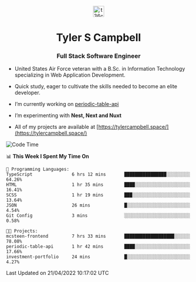 <p align="center">
<a href="https://www.linkedin.com/in/t36campbell" target="blank"><img align="center" src="https://ik.imagekit.io/t36campbell/Portfolio/linkedin.png.original_m8bbGgPh6.png" alt="t36campbell" height="30" width="30" /></a>
</p>
<h1 align="center">Tyler S Campbell</h1>
<h3 align="center">Full Stack Software Engineer</h3>

* United States Air Force veteran with a B.Sc. in Information Technology specializing in Web Application Development. 

* Quick study, eager to cultivate the skills needed to become an elite developer.

* I’m currently working on [periodic-table-api](https://github.com/t36campbell/periodic-table-api)

* I’m experimenting with **Nest, Next and Nuxt**

* All of my projects are available at [https://tylercampbell.space/](https://tylercampbell.space/)

<!--START_SECTION:waka-->
![Code Time](http://img.shields.io/badge/Code%20Time-1%2C580%20hrs%2031%20mins-blue)

📊 **This Week I Spent My Time On** 

```text
💬 Programming Languages: 
TypeScript               6 hrs 12 mins       ████████████████░░░░░░░░░   64.26% 
HTML                     1 hr 35 mins        ████░░░░░░░░░░░░░░░░░░░░░   16.41% 
SCSS                     1 hr 19 mins        ███░░░░░░░░░░░░░░░░░░░░░░   13.64% 
JSON                     26 mins             █░░░░░░░░░░░░░░░░░░░░░░░░   4.54% 
Git Config               3 mins              ░░░░░░░░░░░░░░░░░░░░░░░░░   0.58%

🐱‍💻 Projects: 
mcsteen-frontend         7 hrs 33 mins       ███████████████████░░░░░░   78.08% 
periodic-table-api       1 hr 42 mins        ████░░░░░░░░░░░░░░░░░░░░░   17.66% 
investment-portfolio     24 mins             █░░░░░░░░░░░░░░░░░░░░░░░░   4.27%

```


 Last Updated on 21/04/2022 10:17:02 UTC
<!--END_SECTION:waka-->

